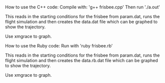 How to use the C++ code:
  Compile with: 'g++ frisbee.cpp'
  Then run './a.out'

  This reads in the starting conditions for the frisbee from param.dat, runs the flight simulation and then creates the data.dat file which can be graphed to show the trajectory.

  Use xmgrace to graph.

How to use the Ruby code:
  Run with 'ruby frisbee.rb'

  This reads in the starting conditions for the frisbee from param.dat, runs the flight simulation and then creates the data.rb.dat file which can be graphed to show the trajectory.

  Use xmgrace to graph.
